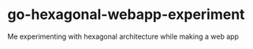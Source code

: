 # go-hexagonal-webapp-experiment
Me experimenting with hexagonal architecture while making a web app
